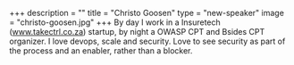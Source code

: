 +++
description = ""
title = "Christo Goosen"
type = "new-speaker"
image = "christo-goosen.jpg"
+++
By day I work in a Insuretech (www.takectrl.co.za) startup, by night a OWASP CPT and Bsides CPT organizer. I love devops, scale and security. Love to see security as part of the process and an enabler, rather than a blocker.